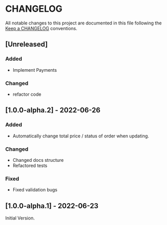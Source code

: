 # CHANGELOG
All notable changes to this project are documented in this file following the [Keep a CHANGELOG](https://keepachangelog.com/en/1.0.0/) conventions.

## [Unreleased]
### Added
- Implement Payments
### Changed
- refactor code

## [1.0.0-alpha.2] - 2022-06-26
### Added
- Automatically change total price / status of order when updating.
### Changed
- Changed docs structure
- Refactored tests
### Fixed
- Fixed validation bugs

## [1.0.0-alpha.1] - 2022-06-23
Initial Version.